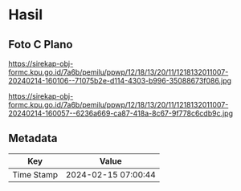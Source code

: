 # Hasil

## Foto C Plano

https://sirekap-obj-formc.kpu.go.id/7a6b/pemilu/ppwp/12/18/13/20/11/1218132011007-20240214-160106--71075b2e-d114-4303-b996-35088673f086.jpg

https://sirekap-obj-formc.kpu.go.id/7a6b/pemilu/ppwp/12/18/13/20/11/1218132011007-20240214-160057--6236a669-ca87-418a-8c67-9f778c6cdb9c.jpg


## Metadata

| Key        | Value               |
| ---------- | ------------------- |
| Time Stamp | 2024-02-15 07:00:44 |



